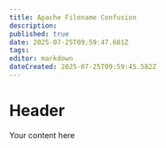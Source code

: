 ```yaml
---
title: Apache Filename Confusion
description: 
published: true
date: 2025-07-25T09:59:47.601Z
tags: 
editor: markdown
dateCreated: 2025-07-25T09:59:45.582Z
---
```


# Header
Your content here